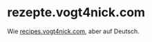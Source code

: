# rezepte.vogt4nick.com

Wie [recipes.vogt4nick.com](https://github.com/vogt4nick/recipes.vogt4nick.com), aber auf Deutsch.
